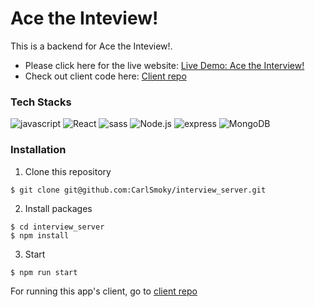 # Ace the Inteview!

This is a backend for Ace the Inteview!.

- Please click here for the live website: [Live Demo: Ace the Interview!](https://acetheinterview.netlify.app/)
- Check out client code here: [Client repo](https://github.com/CarlSmoky/interview_client)

### Tech Stacks
<div>
  <img src="https://img.shields.io/badge/JavaScript-323330?style=for-the-badge&logo=javascript&logoColor=F7DF1E" alt="javascript">
  <img src="https://img.shields.io/badge/React-20232A?style=for-the-badge&logo=react&logoColor=61DAFB" alt="React">
  <img src="https://img.shields.io/badge/Sass-CC6699?style=for-the-badge&logo=sass&logoColor=white" alt="sass">
  <img src="https://img.shields.io/badge/Node.js-339933?style=for-the-badge&logo=nodedotjs&logoColor=white" alt="Node.js">
  <img src="https://img.shields.io/badge/Express.js-000000?style=for-the-badge&logo=express&logoColor=white" alt="express">
  <img src="https://img.shields.io/badge/MongoDB-4EA94B?style=for-the-badge&logo=mongodb&logoColor=white" alt="MongoDB">
</div>
</div>

### Installation
1. Clone this repository
```console
$ git clone git@github.com:CarlSmoky/interview_server.git
```

2. Install packages
```console
$ cd interview_server
$ npm install
```

3. Start
```console
$ npm run start
```


For running this app's client, go to [client repo](https://github.com/CarlSmoky/interview_client)

